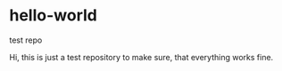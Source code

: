 # hello-world
test repo

Hi, this is just a test repository to make sure, that everything works fine.
